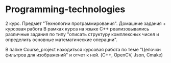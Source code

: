 # Programming-technologies
2 курс. Предмет "Технологии программирования". Домашние задания + курсовая работа
В рамках курса на языке C++ реализовывались различные задания по типу "описать структуру комплексных чисел и определить основные математические операции".

В папке Course_project находиться курсовая работа по теме "Цепочки фильтров для изображений" и отчет к ней. (C++, OpenCV, Json, Cmake)
